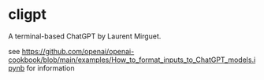 # cligpt

A terminal-based ChatGPT by Laurent Mirguet.

see https://github.com/openai/openai-cookbook/blob/main/examples/How_to_format_inputs_to_ChatGPT_models.ipynb for information
